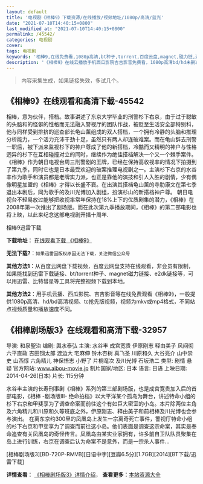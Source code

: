 ```yaml
---
layout: default
title: '电视剧《相棒9》下载资源/在线播放/视频地址/1080p/高清/蓝光'
date: "2021-07-10T14:40:15+0800"
last_modified_at: "2021-07-10T14:40:15+0800"
permalink: /45542/
categories: 电视剧
cover:
tags: 电视剧
keywords: '相棒9,在线免费看,1080p高清,bt种子,torrent,百度云盘,magnet,磁力链,迅雷下载资源'
description: '《相棒9》在线云播放手机西瓜影院吉吉影音免费看，1080p高清bd/hd未删减完整版和tc抢先枪版，mkv/mp4格式，附带bt/torrent种子、magnet/磁力链、百度云盘、网盘资源迅雷下载链接'
---
```


>内容采集生成，如果链接失效，多试几个。


## 《相棒9》在线观看和高清下载-45542

相棒，意为伙伴，搭档。故事讲述了东京大学毕业的刑警杉下右京，由于过于聪敏的头脑和的怪僻的性格而无法融入警视厅的团队作战，被贬至生活安全部特别科，他与同样受到排挤的巡查部长龟山薰组成的双人搭档，一个拥有冷静的头脑和推理分析能力，一个活力充沛干劲十足，虽然只有两人却连破难案。而在龟山辞去刑警一职后，被下派来监视杉下的神户尊成了他的新搭档，冷酷而又精明的神户与性格迥异的杉下在互相碰撞对立的同时，继续作为绝佳搭档解决一个又一个棘手案件。 《相棒》作为朝日电视台周三刑警剧的王牌，已经在保持高收视率的情况下拍摄到了第九季，同时它也是日本最受欢迎的破案推理电视剧之一。主演杉下右京的水谷丰作为歌手和演员都是老牌实力派，也正是靠他的演技和引人入胜的剧情，少有偶像明星加盟的《相棒》才得以长盛不衰。在出演其搭档龟山薰的寺肋康文在第七季退出本剧后，同为歌手的及川光博加入剧组，扮演杉山的新搭档神户尊。 朝日电视台不轻易放过能够把收视率常年保持在18%上下的优质剧集的潜力，《相棒》在2008年第一次推出了剧场版。而在此次第九季播放期间，《相棒》的第二部电影也将上映，以此来纪念这部电视剧开播十周年.


相棒9迅雷下载

**下载地址**： [在线观看下载 《相棒9》](https://www.993dy.com//vod-detail-id-6549.html) 


**无法下载?**：`如果迅雷因版权原因无法下载，关注微信公众号 `

**其他方法1**：从百度云网盘下载视频，百度云网盘支持在线观看，非会员有限制，如果能找到迅雷下载链接、bt/torrent种子、magnet磁力链接、e2dk链接等，可以用迅雷、比特彗星等工具将完整视频下载到本地。

**其他方法2**：用手机云播、西瓜影院、吉吉影音等在线免费观看《相棒9》，一般提供1080p高清、hd/bd高清视频、tc抢先版视频，视频为mkv或mp4格式，不同站点视频质量和播放速度不同。


## 《相棒剧场版3》在线观看和高清下载-32957

导演: 和泉聖治 编剧: 輿水泰弘 主演: 水谷丰 成宫宽贵 伊原刚志 释由美子 风间彻 六平直政 吉田钢太郎 渡边大 宅麻伸 铃木杏树 真飞圣 川原和久 大谷亮介 山中崇史 山西惇 六角精儿 神保悟志 小野了 片桐竜次 及川光博 石坂浩二 类型: 剧情 悬疑 官方网站: www.aibou-movie.jp 制片国家/地区: 日本 语言: 日语 上映日期: 2014-04-26(日本) 片长: 115分钟

水谷丰主演的长寿刑事剧《相棒》系列的第三部剧场版，也是成宫寛贵加入后的首部电影，《相棒 -剧场版III- 绝命拍档》以大平洋某个孤岛为舞台，讲述特命小组的杉下右京和甲斐享为了调查命案而前往这个有如巨大密室的小岛。本片除两位主角及六角精儿和川原和久等班底之外，伊原刚志、释由美子和前相棒及川光博也会参与演出。 在离东京约300里的凤凰岛上发生一宗离奇死亡事件，警视厅特命小组的杉下右京和甲斐享为了调查而前往这小岛。他们表面是调查这宗命案，其实是奉命追查有关凤凰岛的奇怪传言。凤凰岛由某实业家拥有，许多前自卫队队员聚集在岛上进行训练，右京在调查后认为命案不是意外，而是一宗杀人事件…


[相棒剧场版3][BD-720P-RMVB][日语中字][豆瓣6.5分][1.7GB][2014][BT下载/迅雷下载]

**详情查看**： [《相棒剧场版3》详情介绍](/movie/32957/)， **查看更多**：[本站资源大全](/movie/t/all/)


